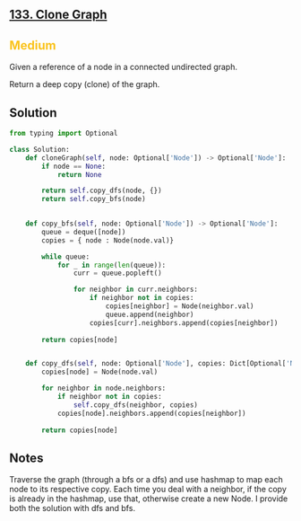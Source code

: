 ## [133. Clone Graph](https://leetcode.com/problems/clone-graph/)

<h2 style="color:#fac31d">Medium</h2>

Given a reference of a node in a connected undirected graph.

Return a deep copy (clone) of the graph.

## Solution
```python
from typing import Optional

class Solution:
    def cloneGraph(self, node: Optional['Node']) -> Optional['Node']:
        if node == None:
            return None

        return self.copy_dfs(node, {})
        return self.copy_bfs(node)
    

    def copy_bfs(self, node: Optional['Node']) -> Optional['Node']:
        queue = deque([node])
        copies = { node : Node(node.val)}

        while queue:
            for _ in range(len(queue)):
                curr = queue.popleft()

                for neighbor in curr.neighbors:
                    if neighbor not in copies:
                        copies[neighbor] = Node(neighbor.val)
                        queue.append(neighbor)
                    copies[curr].neighbors.append(copies[neighbor])
        
        return copies[node]


    def copy_dfs(self, node: Optional['Node'], copies: Dict[Optional['Node'], Optional['Node']]) -> Optional['Node']:
        copies[node] = Node(node.val)

        for neighbor in node.neighbors:
            if neighbor not in copies:
                self.copy_dfs(neighbor, copies)
            copies[node].neighbors.append(copies[neighbor])
        
        return copies[node]
```

## Notes
Traverse the graph (through a bfs or a dfs) and use hashmap to map each node to its respective copy.
Each time you deal with a neighbor, if the copy is already in the hashmap, use that, otherwise create a new Node.
I provide both the solution with dfs and bfs.
